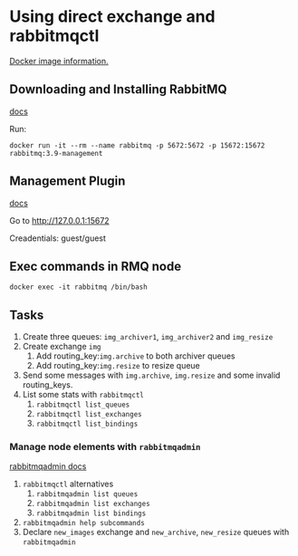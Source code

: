 # Using direct exchange and rabbitmqctl

[Docker image information.](https://hub.docker.com/_/rabbitmq/)

## Downloading and Installing RabbitMQ
[docs](https://www.rabbitmq.com/download.html)

Run:
```
docker run -it --rm --name rabbitmq -p 5672:5672 -p 15672:15672 rabbitmq:3.9-management
```

## Management Plugin
[docs](https://www.rabbitmq.com/management.html)

Go to http://127.0.0.1:15672

Creadentials: guest/guest

## Exec commands in RMQ node
```
docker exec -it rabbitmq /bin/bash
```

## Tasks

1. Create three queues: `img_archiver1`, `img_archiver2` and `img_resize`
1. Create exchange `img`
   1. Add routing_key:`img.archive` to both archiver queues
   1. Add routing_key:`img.resize` to resize queue
1. Send some messages with `img.archive`, `img.resize` and some invalid routing_keys.
1. List some stats with `rabbitmqctl`
   1. `rabbitmqctl list_queues`
   1. `rabbitmqctl list_exchanges`
   1. `rabbitmqctl list_bindings`

### Manage node elements with `rabbitmqadmin`
[rabbitmqadmin docs](https://www.rabbitmq.com/management-cli.html)

1. `rabbitmqctl` alternatives
   1. `rabbitmqadmin list queues`
   1. `rabbitmqadmin list exchanges`
   1. `rabbitmqadmin list bindings`
1. `rabbitmqadmin help subcommands`
1. Declare `new_images` exchange and `new_archive`, `new_resize` queues with `rabbitmqadmin`
